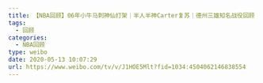 ```yaml
---
title: 【NBA回顾】06年小牛马刺神仙打架｜半人半神Carter复苏｜德州三雄知名战役回顾
tags:
  - 回顾
categories:
  - NBA回顾
type: weibo
date: 2020-05-13 10:07:29
url: https://www.weibo.com/tv/v/J1HOE5Mlt?fid=1034:4504062146838554
---
```


<!-- more -->